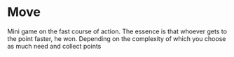 # Move
Mini game on the fast course of action. The essence is that whoever gets to the point faster, he won. Depending on the complexity of which you choose as much need and collect points